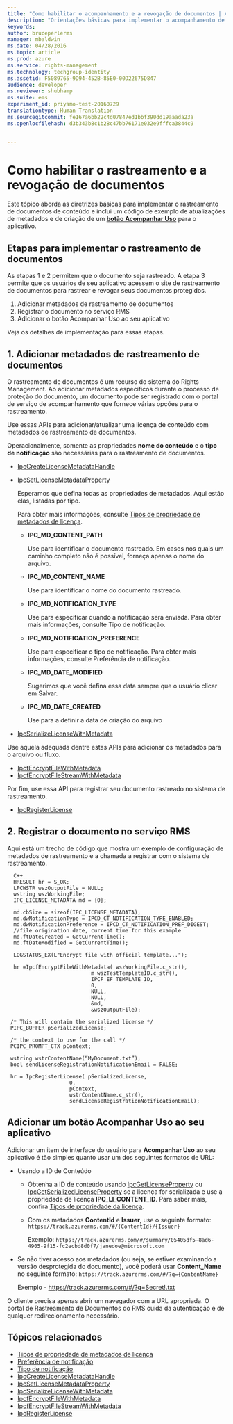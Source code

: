 ```yaml
---
title: "Como habilitar o acompanhamento e a revogação de documentos | Azure RMS"
description: "Orientações básicas para implementar o acompanhamento de documento"
keywords: 
author: bruceperlerms
manager: mbaldwin
ms.date: 04/28/2016
ms.topic: article
ms.prod: azure
ms.service: rights-management
ms.technology: techgroup-identity
ms.assetid: F5089765-9D94-452B-85E0-00D22675D847
audience: developer
ms.reviewer: shubhamp
ms.suite: ems
experiment_id: priyamo-test-20160729
translationtype: Human Translation
ms.sourcegitcommit: fe167a6bb22c4d07847ed1bbf390dd19aaada23a
ms.openlocfilehash: d3b343b8c1b28c47bb76171e032e9fffca3844c9


---
```


# Como habilitar o rastreamento e a revogação de documentos

Este tópico aborda as diretrizes básicas para implementar o rastreamento de documentos de conteúdo e inclui um código de exemplo de atualizações de metadados e de criação de um [**botão Acompanhar Uso**](#add-a-track-usage-button-to-your-app) para o aplicativo.

## Etapas para implementar o rastreamento de documentos

As etapas 1 e 2 permitem que o documento seja rastreado. A etapa 3 permite que os usuários de seu aplicativo acessem o site de rastreamento de documentos para rastrear e revogar seus documentos protegidos.

1. Adicionar metadados de rastreamento de documentos
2. Registrar o documento no serviço RMS
3. Adicionar o botão Acompanhar Uso ao seu aplicativo

Veja os detalhes de implementação para essas etapas.

## 1. Adicionar metadados de rastreamento de documentos

O rastreamento de documentos é um recurso do sistema do Rights Management. Ao adicionar metadados específicos durante o processo de proteção do documento, um documento pode ser registrado com o portal de serviço de acompanhamento que fornece várias opções para o rastreamento.

Use essas APIs para adicionar/atualizar uma licença de conteúdo com metadados de rastreamento de documentos.


Operacionalmente, somente as propriedades **nome do conteúdo** e o **tipo de notificação** são necessárias para o rastreamento de documentos.


- [IpcCreateLicenseMetadataHandle](/rights-management/sdk/2.1/api/win/functions#msipc_ipccreatelicensemetadatahandle)
- [IpcSetLicenseMetadataProperty](/rights-management/sdk/2.1/api/win/functions#msipc_ipcsetlicensemetadataproperty)

  Esperamos que defina todas as propriedades de metadados. Aqui estão elas, listadas por tipo.

  Para obter mais informações, consulte [Tipos de propriedade de metadados de licença](/rights-management/sdk/2.1/api/win/constants#msipc_license_metadata_property_types).

  - **IPC_MD_CONTENT_PATH**

    Use para identificar o documento rastreado. Em casos nos quais um caminho completo não é possível, forneça apenas o nome do arquivo.

  - **IPC_MD_CONTENT_NAME**

    Use para identificar o nome do documento rastreado.

  - **IPC_MD_NOTIFICATION_TYPE**

    Use para especificar quando a notificação será enviada. Para obter mais informações, consulte Tipo de notificação.

  - **IPC_MD_NOTIFICATION_PREFERENCE**

    Use para especificar o tipo de notificação. Para obter mais informações, consulte Preferência de notificação.

  - **IPC_MD_DATE_MODIFIED**

    Sugerimos que você defina essa data sempre que o usuário clicar em Salvar.

  - **IPC_MD_DATE_CREATED**

    Use para a definir a data de criação do arquivo

- [IpcSerializeLicenseWithMetadata](/rights-management/sdk/2.1/api/win/functions#msipc_ipcserializelicensemetadata)

Use aquela adequada dentre estas APIs para adicionar os metadados para o arquivo ou fluxo.

- [IpcfEncryptFileWithMetadata](/rights-management/sdk/2.1/api/win/functions#msipc_ipcfencryptfilewithmetadata)
- [IpcfEncryptFileStreamWithMetadata](/rights-management/sdk/2.1/api/win/functions#msipc_ipcfencryptfilestreamwithmetadata)

Por fim, use essa API para registrar seu documento rastreado no sistema de rastreamento.

- [IpcRegisterLicense](/rights-management/sdk/2.1/api/win/functions#msipc_ipcregisterlicense)


## 2. Registrar o documento no serviço RMS

Aqui está um trecho de código que mostra um exemplo de configuração de metadados de rastreamento e a chamada a registrar com o sistema de rastreamento.

      C++
      HRESULT hr = S_OK;
      LPCWSTR wszOutputFile = NULL;
      wstring wszWorkingFile;
      IPC_LICENSE_METADATA md = {0};

      md.cbSize = sizeof(IPC_LICENSE_METADATA);
      md.dwNotificationType = IPCD_CT_NOTIFICATION_TYPE_ENABLED;
      md.dwNotificationPreference = IPCD_CT_NOTIFICATION_PREF_DIGEST;
      //file origination date, current time for this example
      md.ftDateCreated = GetCurrentTime();
      md.ftDateModified = GetCurrentTime();

      LOGSTATUS_EX(L"Encrypt file with official template...");

      hr =IpcfEncryptFileWithMetadata( wszWorkingFile.c_str(),
                               m_wszTestTemplateID.c_str(),
                               IPCF_EF_TEMPLATE_ID,
                               0,
                               NULL,
                               NULL,
                               &md,
                               &wszOutputFile);

     /* This will contain the serialized license */
     PIPC_BUFFER pSerializedLicense;

     /* the context to use for the call */
     PCIPC_PROMPT_CTX pContext;

     wstring wstrContentName(“MyDocument.txt”);
     bool sendLicenseRegistrationNotificationEmail = FALSE;

     hr = IpcRegisterLicense( pSerializedLicense,
                        0,
                        pContext,
                        wstrContentName.c_str(),
                        sendLicenseRegistrationNotificationEmail);

## Adicionar um botão **Acompanhar Uso** ao seu aplicativo

Adicionar um item de interface do usuário para **Acompanhar Uso** ao seu aplicativo é tão simples quanto usar um dos seguintes formatos de URL:

- Usando a ID de Conteúdo
  - Obtenha a ID de conteúdo usando [IpcGetLicenseProperty](/rights-management/sdk/2.1/api/win/functions#msipc_ipcgetlicenseproperty) ou [IpcGetSerializedLicenseProperty](/rights-management/sdk/2.1/api/win/functions#msipc_ipcgetserializedlicenseproperty) se a licença for serializada e use a propriedade de licença **IPC_LI_CONTENT_ID**. Para saber mais, confira [Tipos de propriedade da licença](/rights-management/sdk/2.1/api/win/constants#msipc_license_property_types).
  - Com os metadados **ContentId** e **Issuer**, use o seguinte formato: `https://track.azurerms.com/#/{ContentId}/{Issuer}`

    Exemplo: `https://track.azurerms.com/#/summary/05405df5-8ad6-4905-9f15-fc2ecbd8d0f7/janedoe@microsoft.com`

- Se não tiver acesso aos metadados (ou seja, se estiver examinando a versão desprotegida do documento), você poderá usar **Content_Name** no seguinte formato: `https://track.azurerms.com/#/?q={ContentName}`

  Exemplo - https://track.azurerms.com/#/?q=Secret!.txt

O cliente precisa apenas abrir um navegador com a URL apropriada. O portal de Rastreamento de Documentos do RMS cuida da autenticação e de qualquer redirecionamento necessário.

## Tópicos relacionados

* [Tipos de propriedade de metadados de licença](/rights-management/sdk/2.1/api/win/constants#msipc_license_metadata_property_types)
* [Preferência de notificação](/rights-management/sdk/2.1/api/win/constants#msipc_notification_preference)
* [Tipo de notificação](/rights-management/sdk/2.1/api/win/constants#msipc_notification_type)
* [IpcCreateLicenseMetadataHandle](/rights-management/sdk/2.1/api/win/functions#msipc_ipccreatelicensemetadatahandle)
* [IpcSetLicenseMetadataProperty](/rights-management/sdk/2.1/api/win/functions#msipc_ipcsetlicensemetadataproperty)
* [IpcSerializeLicenseWithMetadata](/rights-management/sdk/2.1/api/win/functions#msipc_ipcserializelicensemetadata)
* [IpcfEncryptFileWithMetadata](/rights-management/sdk/2.1/api/win/functions#msipc_ipcfencryptfilewithmetadata)
* [IpcfEncryptFileStreamWithMetadata](/rights-management/sdk/2.1/api/win/functions#msipc_ipcfencryptfilestreamwithmetadata)
* [IpcRegisterLicense](/rights-management/sdk/2.1/api/win/functions#msipc_ipcregisterlicense)

 



<!--HONumber=Jul16_HO5-->


